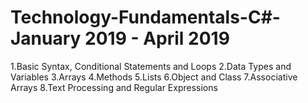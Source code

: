 # Technology-Fundamentals-C#-January 2019 - April 2019
1.Basic Syntax, Conditional Statements and Loops
2.Data Types and Variables
3.Arrays
4.Methods
5.Lists
6.Object and Class
7.Associative Arrays
8.Text Processing and Regular Expressions